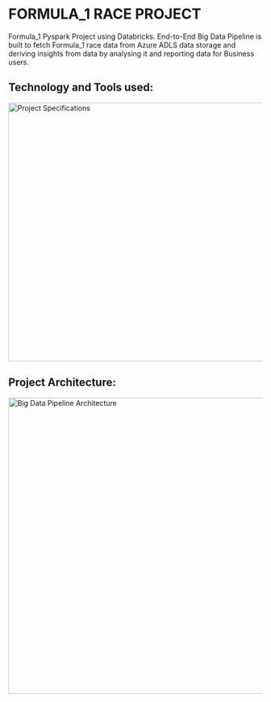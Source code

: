 # FORMULA_1 RACE PROJECT
Formula_1 Pyspark Project using Databricks.
End-to-End Big Data Pipeline is built to fetch Formula_1 race data 
from Azure ADLS data storage and deriving insights from data by analysing it and reporting data for Business users.

## Technology and Tools used:
<img width="513" alt="Project Specifications" src="https://user-images.githubusercontent.com/56109382/148882510-4d75c5b5-85a3-4cf7-a665-378dd2f852b3.PNG">





## Project Architecture:

<img width="587" alt="Big Data Pipeline Architecture" src="https://user-images.githubusercontent.com/56109382/148881529-ff6550fa-e3e7-4e64-b2bc-a0ff9a3d599f.PNG">
